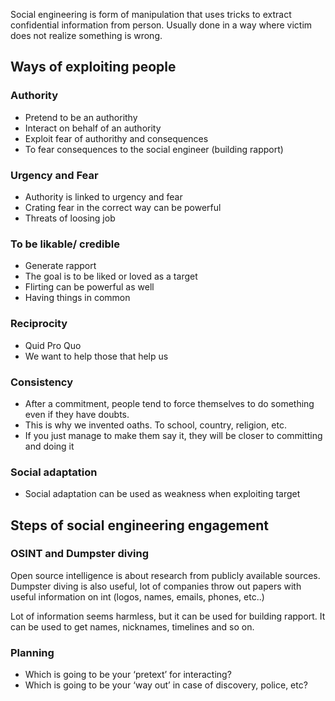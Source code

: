 Social engineering is form of manipulation that uses tricks to extract confidential information from person. Usually done in a way where victim does not realize something is wrong.

## Ways of exploiting people
### Authority
* Pretend to be an authorithy
* Interact on behalf of an authority
* Exploit fear of authorithy and consequences
* To fear consequences  to the social engineer (building rapport)
### Urgency and Fear
* Authority is linked to urgency and fear
* Crating fear in the correct way can be powerful
* Threats of loosing job
### To be likable/ credible
* Generate rapport
* The goal is to be liked or loved as a target
* Flirting can be powerful as well
* Having things in common
### Reciprocity
* Quid Pro Quo
* We want to help those that help us
### Consistency
* After a commitment, people tend to force themselves to do something even if they have doubts.
* This is why we invented oaths. To school, country, religion, etc.
* If you just manage to make them say it, they will be closer to committing and doing it 
### Social adaptation
* Social adaptation can be used as weakness when exploiting target
## Steps of social engineering engagement
### OSINT and Dumpster diving
Open source intelligence is about research from publicly available sources. Dumpster diving is also useful, lot of companies throw out papers with useful information on int (logos, names, emails, phones, etc..)

Lot of information seems harmless, but it can be used for building rapport. It can be used to get names, nicknames, timelines and so on.
### Planning
- Which is going to be your ‘pretext’ for interacting?
- Which is going to be your ‘way out’ in case of discovery, police, etc?